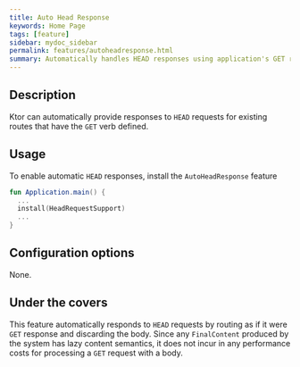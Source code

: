 ```yaml
---
title: Auto Head Response
keywords: Home Page
tags: [feature]
sidebar: mydoc_sidebar
permalink: features/autoheadresponse.html
summary: Automatically handles HEAD responses using application's GET routes
---
```


## Description

Ktor can automatically provide responses to `HEAD` requests for existing routes that have the `GET` verb defined. 

## Usage

To enable automatic `HEAD` responses, install the `AutoHeadResponse` feature


```kotlin
fun Application.main() {
  ...
  install(HeadRequestSupport) 
  ...
}
```

## Configuration options

None.

## Under the covers

This feature automatically responds to `HEAD` requests by routing as if it were `GET` response and discarding 
the body. Since any `FinalContent` produced by the system has lazy content semantics, it does not incur in any performance
costs for processing a `GET` request with a body. 
